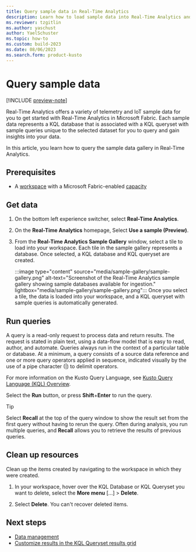 ```yaml
---
title: Query sample data in Real-Time Analytics
description: Learn how to load sample data into Real-Time Analytics and explore it using a KQL queryset. 
ms.reviewer: tzgitlin
ms.author: yaschust
author: YaelSchuster
ms.topic: how-to
ms.custom: build-2023
ms.date: 08/06/2023
ms.search.form: product-kusto
---
```


# Query sample data

[!INCLUDE [preview-note](../includes/preview-note.md)]

Real-Time Analytics offers a variety of telemetry and IoT sample data for you to get started with Real-Time Analytics in Microsoft Fabric. Each sample data represents a KQL database that is associated with a KQL queryset with sample queries unique to the selected dataset for you to query and gain insights into your data.

In this article, you learn how to query the sample data gallery in Real-Time Analytics.

## Prerequisites

* A [workspace](../get-started/create-workspaces.md) with a Microsoft Fabric-enabled [capacity](../enterprise/licenses.md#capacity)

## Get data

1. On the bottom left experience switcher, select **Real-Time Analytics**.
1. On the **Real-Time Analytics** homepage, Select **Use a sample (Preview)**.
1. From the **Real-Time Analytics Sample Gallery** window, select a tile to load into your workspace. Each tile in the sample gallery represents a database. Once selected, a KQL database and KQL queryset are created.

    :::image type="content" source="media/sample-gallery/sample-gallery.png" alt-text="Screenshot of the Real-Time Analytics sample gallery showing sample databases available for ingestion."  lightbox="media/sample-gallery/sample-gallery.png":::
Once you select a tile, the data is loaded into your workspace, and a KQL queryset with sample queries is automatically generated.

## Run queries

A query is a read-only request to process data and return results. The request is stated in plain text, using a data-flow model that is easy to read, author, and automate. Queries always run in the context of a particular table or database. At a minimum, a query consists of a source data reference and one or more query operators applied in sequence, indicated visually by the use of a pipe character (|) to delimit operators.

For more information on the Kusto Query Language, see [Kusto Query Language (KQL) Overview](/azure/data-explorer/kusto/query/index?context=/fabric/context/context).

Select the **Run** button, or press **Shift**+**Enter** to run the query.

>[!TIP]
> Select **Recall** at the top of the query window to show the result set from the first query without having to rerun the query. Often during analysis, you run multiple queries, and **Recall** allows you to retrieve the results of previous queries.

## Clean up resources

Clean up the items created by navigating to the workspace in which they were created.

1. In your workspace, hover over the KQL Database or KQL Queryset you want to delete, select the **More menu** [...] > **Delete**.

1. Select **Delete**. You can't recover deleted items.

## Next steps

* [Data management](data-management.md)
* [Customize results in the KQL Queryset results grid](customize-results.md)